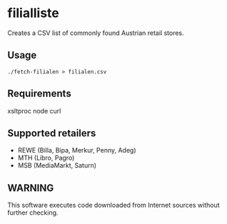 # filialliste

Creates a CSV list of commonly found Austrian retail stores.

## Usage

```
./fetch-filialen > filialen.csv
```

## Requirements

xsltproc node curl

## Supported retailers

* REWE (Billa, Bipa, Merkur, Penny, Adeg)
* MTH (Libro, Pagro)
* MSB (MediaMarkt, Saturn)

## WARNING

This software executes code downloaded from Internet sources without further checking.
